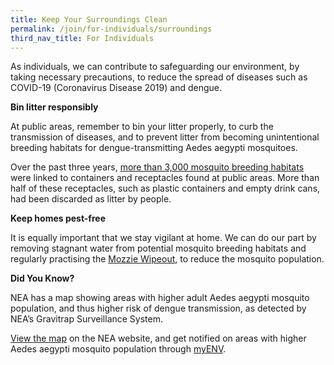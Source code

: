 ```yaml
---
title: Keep Your Surroundings Clean
permalink: /join/for-individuals/surroundings
third_nav_title: For Individuals
---
```


As individuals, we can contribute to safeguarding our environment, by taking necessary precautions, to reduce the spread of diseases such as COVID-19 (Coronavirus Disease 2019) and dengue.

**Bin litter responsibly**

At public areas, remember to bin your litter properly, to curb the transmission of diseases, and to prevent litter from becoming unintentional breeding habitats for dengue-transmitting Aedes aegypti mosquitoes.
 
Over the past three years, [more than 3,000 mosquito breeding habitats](https://www.nea.gov.sg/media/news/news/index/nea-brings-forward-national-dengue-prevention-campaign-and-rolls-out-additional-new-tools-to-combat-dengue-with-increasing-evidence-of-a-sustained-switch-in-dengue-virus-serotype) were linked to containers and receptacles found at public areas. More than half of these receptacles, such as plastic containers and empty drink cans, had been discarded as litter by people.

**Keep homes pest-free**

It is equally important that we stay vigilant at home. We can do our part by removing stagnant water from potential mosquito breeding habitats and regularly practising the [Mozzie Wipeout](https://www.nea.gov.sg/dengue-zika/prevent-aedes-mosquito-breeding), to reduce the mosquito population.

**Did You Know?**
 
NEA has a map showing areas with higher adult Aedes aegypti mosquito population, and thus higher risk of dengue transmission, as detected by NEA’s Gravitrap Surveillance System.
 
[View the map](https://www.nea.gov.sg/dengue-zika/Aedes) on the NEA website, and get notified on areas with higher Aedes aegypti mosquito population through [myENV](https://www.nea.gov.sg/myenv).
